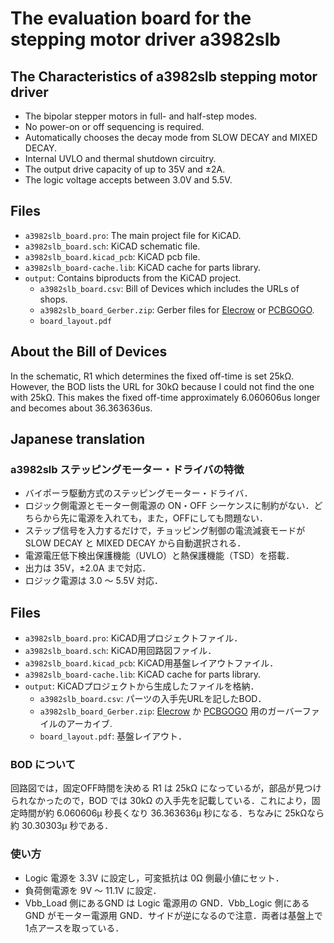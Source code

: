 # The evaluation board for the stepping motor driver a3982slb

## The Characteristics of a3982slb stepping motor driver

- The bipolar stepper motors in full- and half-step modes.
- No power-on or off sequencing is required.
- Automatically chooses the decay mode from SLOW DECAY and MIXED DECAY.
- Internal UVLO and thermal shutdown circuitry.
- The output drive capacity of up to 35V and ±2A.
- The logic voltage accepts between 3.0V and 5.5V.

## Files

- `a3982slb_board.pro`: The main project file for KiCAD.
- `a3982slb_board.sch`: KiCAD schematic file.
- `a3982slb_board.kicad_pcb`: KiCAD pcb file.
- `a3982slb_board-cache.lib`: KiCAD cache for parts library.
- `output`: Contains biproducts from the KiCAD project.
   - `a3982slb_board.csv`: Bill of Devices which includes the URLs of shops.
   - `a3982slb_board_Gerber.zip`: Gerber files for [Elecrow](https:www.elecrow.com) or [PCBGOGO](https://www.pcbgogo.com).
   - `board_layout.pdf`


## About the Bill of Devices

In the schematic, R1 which determines the fixed off-time is set 25kΩ.
However, the BOD lists the URL for 30kΩ because I could not find the one with 25kΩ.  This makes the fixed off-time approximately 6.060606us longer and becomes about 36.363636us. 

## Japanese translation

### a3982slb ステッピングモーター・ドライバの特徴

- バイポーラ駆動方式のステッピングモーター・ドライバ．
- ロジック側電源とモーター側電源の ON・OFF シーケンスに制約がない．どちらから先に電源を入れても，また，OFFにしても問題ない．
- ステップ信号を入力するだけで，チョッピング制御の電流減衰モードが SLOW DECAY と MIXED DECAY から自動選択される．
- 電源電圧低下検出保護機能（UVLO）と熱保護機能（TSD）を搭載．
- 出力は 35V，±2.0A まで対応．
- ロジック電源は 3.0 〜 5.5V 対応．

## Files

- `a3982slb_board.pro`: KiCAD用プロジェクトファイル．
- `a3982slb_board.sch`: KiCAD用回路図ファイル．
- `a3982slb_board.kicad_pcb`: KiCAD用基盤レイアウトファイル．
- `a3982slb_board-cache.lib`: KiCAD cache for parts library.
- `output`: KiCADプロジェクトから生成したファイルを格納．
   - `a3982slb_board.csv`: パーツの入手先URLを記したBOD．
   - `a3982slb_board_Gerber.zip`: [Elecrow](https:www.elecrow.com) か [PCBGOGO](https://www.pcbgogo.jp) 用のガーバーファイルのアーカイブ.
   - `board_layout.pdf`: 基盤レイアウト．

### BOD について

回路図では，固定OFF時間を決める R1 は 25kΩ になっているが，部品が見つけられなかったので，BOD では 30kΩ の入手先を記載している．これにより，固定時間が約 6.060606μ 秒長くなり 36.363636μ 秒になる．ちなみに 25kΩなら約 30.30303μ 秒である．

### 使い方

- Logic 電源を 3.3V に設定し，可変抵抗は 0Ω 側最小値にセット．
- 負荷側電源を 9V 〜 11.1V に設定．
- Vbb_Load 側にあるGND は Logic 電源用の GND．Vbb_Logic 側にある GND がモーター電源用 GND．サイドが逆になるので注意．両者は基盤上で1点アースを取っている．
 


